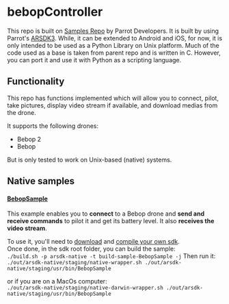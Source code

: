 bebopController
=======
This repo is built on [Samples Repo](https://github.com/Parrot-Developers/Samples) by Parrot Developers. It is built by using Parrot's [ARSDK3](https://developer.parrot.com/docs/SDK3/). While, it can be extended to Android and iOS, for now, it is only intended to be used as a Python Library on Unix platform. Much of the code used as a base is taken from parent repo and is written in C. However, you can port it and use it with Python as a scripting language.

Functionality
---------------
This repo has functions implemented which will allow you to connect, pilot, take pictures, display video stream if available, and download medias from the drone.

It supports the following drones:

* Bebop 2
* Bebop 

But is only tested to work on Unix-based (native) systems. 

Native samples
---------------

#### [BebopSample](https://github.com/ARDroneSDK3/Samples/tree/master/Unix/BebopSample)
This example enables you to **connect** to a Bebop drone and **send and receive commands** to pilot it and get its battery level. It also **receives the video stream**. <br/>

To use it, you'll need to [download](http://developer.parrot.com/docs/SDK3/#download-all-sources) and [compile your own sdk](http://developer.parrot.com/docs/SDK3/#how-to-build-the-sdk).<br/>
Once done, in the sdk root folder, you can build the sample:<br/>
`./build.sh -p arsdk-native -t build-sample-BebopSample -j`
Then run it:<br/>
`./out/arsdk-native/staging/native-wrapper.sh ./out/arsdk-native/staging/usr/bin/BebopSample`

or if you are on a MacOs computer:<br/>
`./out/arsdk-native/staging/native-darwin-wrapper.sh ./out/arsdk-native/staging/usr/bin/BebopSample`


